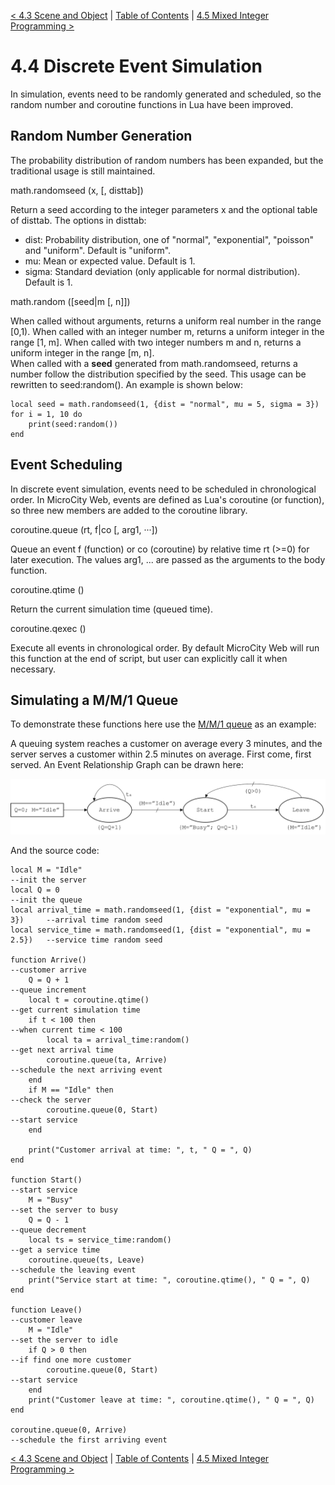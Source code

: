 [< 4.3 Scene and Object](4.3_scene_and_object.md) | [Table of Contents](readme.md) | [4.5 Mixed Integer Programming >](4.5_mixed_integer_programming.md)

# 4.4 Discrete Event Simulation
In simulation, events need to be randomly generated and scheduled, so the random number and coroutine functions in Lua have been improved.

## Random Number Generation
The probability distribution of random numbers has been expanded, but the traditional usage is still maintained.

<a id='math.randomseed'> math.randomseed (x, [, disttab]) </a>

Return a seed according to the integer parameters x and the optional table of disttab. The options in disttab:
- dist: Probability distribution, one of "normal", "exponential", "poisson" and "uniform". Default is "uniform".
- mu: Mean or expected value. Default is 1.
- sigma: Standard deviation (only applicable for normal distribution). Default is 1.

<a id='math.random'> math.random ([seed|m [, n]]) </a>

When called without arguments, returns a uniform real number in the range [0,1). When called with an integer number m, returns a uniform integer in the range [1, m]. When called with two integer numbers m and n, returns a uniform integer in the range [m, n].
<br>When called with a **seed** generated from math.randomseed, returns a number follow the distribution specified by the seed. This usage can be rewritten to seed:random(). An example is shown below:
```
local seed = math.randomseed(1, {dist = "normal", mu = 5, sigma = 3})
for i = 1, 10 do
    print(seed:random())
end
```

## Event Scheduling
In discrete event simulation, events need to be scheduled in chronological order. In MicroCity Web, events are defined as Lua's coroutine (or function), so three new members are added to the coroutine library.

<a id='coroutine.queue'> coroutine.queue (rt, f|co [, arg1, ···]) </a>

Queue an event f (function) or co (coroutine) by relative time rt (>=0) for later execution. The values arg1, ... are passed as the arguments to the body function. 

<a id='coroutine.qtime'> coroutine.qtime () </a>

Return the current simulation time (queued time).

<a id='coroutine.qexec'> coroutine.qexec () </a>

Execute all events in chronological order. By default MicroCity Web will run this function at the end of script, but user can explicitly call it when necessary.

## Simulating a M/M/1 Queue

To demonstrate these functions here use the <a href="https://en.wikipedia.org/wiki/M/M/1_queue" target="_blank">M/M/1 queue</a> as an example:

A queuing system reaches a customer on average every 3 minutes, and the server serves a customer within 2.5 minutes on average. First come, first served. An <a herf="https://en.wikipedia.org/wiki/Event_relationship_graph" target="_blank">Event Relationship Graph</a> can be drawn here:

![](./img/mm1.svg)

And the source code:

```
local M = "Idle"                                                            --init the server
local Q = 0                                                                 --init the queue
local arrival_time = math.randomseed(1, {dist = "exponential", mu = 3})     --arrival time random seed
local service_time = math.randomseed(1, {dist = "exponential", mu = 2.5})   --service time random seed

function Arrive()                                                           --customer arrive
    Q = Q + 1                                                               --queue increment
    local t = coroutine.qtime()                                             --get current simulation time
    if t < 100 then                                                         --when current time < 100
        local ta = arrival_time:random()                                    --get next arrival time
        coroutine.queue(ta, Arrive)                                         --schedule the next arriving event
    end
    if M == "Idle" then                                                     --check the server
        coroutine.queue(0, Start)                                           --start service
    end

    print("Customer arrival at time: ", t, " Q = ", Q)                       
end

function Start()                                                            --start service
    M = "Busy"                                                              --set the server to busy
    Q = Q - 1                                                               --queue decrement
    local ts = service_time:random()                                        --get a service time
    coroutine.queue(ts, Leave)                                              --schedule the leaving event
    print("Service start at time: ", coroutine.qtime(), " Q = ", Q)
end

function Leave()                                                            --customer leave
    M = "Idle"                                                              --set the server to idle
    if Q > 0 then                                                           --if find one more customer
        coroutine.queue(0, Start)                                           --start service
    end
    print("Customer leave at time: ", coroutine.qtime(), " Q = ", Q)    
end

coroutine.queue(0, Arrive)                                                  --schedule the first arriving event

```

[< 4.3 Scene and Object](4.3_scene_and_object.md) | [Table of Contents](readme.md) | [4.5 Mixed Integer Programming >](4.5_mixed_integer_programming.md)